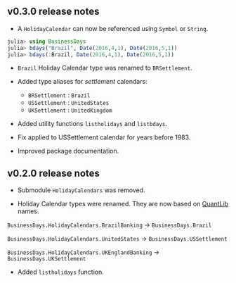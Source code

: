 
## v0.3.0 release notes

* A `HolidayCalendar` can now be referenced using `Symbol` or `String`.

```julia
julia> using BusinessDays
julia> bdays("Brazil", Date(2016,4,1), Date(2016,5,1))
julia> bdays(:Brazil, Date(2016,4,1), Date(2016,5,1))
```

* `Brazil` Holiday Calendar type was renamed to `BRSettlement`.

* Added type aliases for *settlement* calendars:

    * `BRSettlement` : `Brazil`
    * `USSettlement` : `UnitedStates`
    * `UKSettlement` : `UnitedKingdom`

* Added utility functions `listholidays` and `listbdays`.

* Fix applied to USSettlement calendar for years before 1983.

* Improved package documentation.

## v0.2.0 release notes

* Submodule `HolidayCalendars` was removed.

* Holiday Calendar types were renamed. They are now based on [QuantLib](https://github.com/lballabio/QuantLib) names.

`BusinessDays.HolidayCalendars.BrazilBanking` → `BusinessDays.Brazil`

`BusinessDays.HolidayCalendars.UnitedStates` → `BusinessDays.USSettlement`

`BusinessDays.HolidayCalendars.UKEnglandBanking` → `BusinessDays.UKSettlement`

* Added `listholidays` function.

